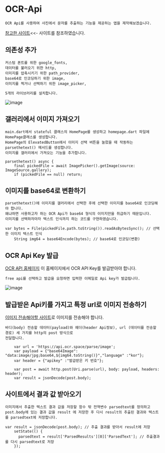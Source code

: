 # OCR-Api
```
OCR Api를 사용하여 사진에서 문자를 추출하는 기능을 제공하는 앱을 제작해보겠습니다.
```
[참고한 사이트](https://medium.com/@nsivaramdav/create-a-image-to-text-recognition-app-with-flutter-d135b682ba4d/)<<- 사이트를 참조하였습니다.
## 의존성 추가
```
커스텀 폰트를 위한 google_fonts,
데이터를 불러오기 위한 http,
이미지를 압축시키기 위한 path_provider,
base64로 인코딩하기 위한 image,
이미지를 찍거나 선택하기 위한 image_picker,

5개의 라이브러리를 설치합니다.
```
![image](https://user-images.githubusercontent.com/58906858/213621288-64bc8034-0cf4-4880-a349-697feedfd25d.png)

## 갤러리에서 이미지 가져오기

```
main.dart에서 stateful 클래스의 HomePage를 생성하고 homepage.dart 파일에 HomePage클래스를 생성합니다.
HomePage의 ElevatedButton에서 이미지 선택 버튼을 눌렀을 때 작동하는 parsethetext() 메서드를 생성합니다.
이미지를 갤러리에서 가져오는 기능을 추가합니다.

parsethetext() async {
    final pickedFile = await ImagePicker().getImage(source: ImageSource.gallery);
    if (pickedFile == null) return;
```

## 이미지를 base64로 변환하기
```
parsethetext()에 이미지를 갤러리에서 선택한 후에 선택한 이미지를 base64로 인코딩해야 합니다.
왜냐하면 사용하고자 하는 OCR Api가 base64 형식의 이미지만을 취급하기 때문입니다.
이미지를 선택하자마자 텍스트 인식까지 하는 코드를 구현하였습니다.

var bytes = File(pickedFile.path.toString()).readAsBytesSync(); // 선택한 이미지 텍스트 인식
    String img64 = base64Encode(bytes); // base64로 인코딩(변환)
```

## OCR Api Key 발급

[OCR API 홈페이지](https://ocr.space/OCRAPI) 이 홈페이지에서 OCR API Key를 발급받아야 합니다.
```
free api를 선택하고 발급을 요청하면 입력한 이메일로 Api key가 발급됩니다.
```
![image](https://user-images.githubusercontent.com/58906858/213626975-fd9fb331-2c80-49ab-9801-6a2435a8e0d0.png)

## 발급받은 Api키를 가지고 특정 url로 이미지 전송하기
[이미지 전송해야할 사이트](https://api.ocr.space/parse/image)로 이미지를 전송해야 합니다.
```
바디(body) 전송할 데이터(payload)와 헤더(header Api정보), url (데이터를 전송할 경로) 세 가지를 http의 post 방식으로
전달합니다.

    var url = 'https://api.ocr.space/parse/image';
    var payload = {"base64Image": "data:image/jpg;base64,${img64.toString()}","language" :"kor"};
    var header = {"apikey" :"발급받은 키 번호"};
    
    var post = await http.post(Uri.parse(url), body: payload, headers: header);
    var result = jsonDecode(post.body);
```

## 사이트에서 결과 값 받아오기
```
이미지에서 추출한 텍스트 결과 값을 저장할 함수 밖 전역변수 parsedtext를 정의하고
post.body에 있는 결과 값을 result 에 저장한 후 다시 result의 추출된 결과와 텍스트를 parsedtext에 저장합니다.

var result = jsonDecode(post.body); // 추출 결과를 받아서 result에 저장
    setState(() {
      parsedtext = result['ParsedResults'][0]['ParsedText']; // 추출결과를 다시 parsedtext로 저장
    });
```

